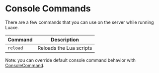 # Console Commands

There are a few commands that you can use on the server while running Luaxe.

| Command           	| Description                            	|
|-------------------	|----------------------------------------	|
| `reload` 	| Reloads the Lua scripts 	|

Note: you can override default console command behavior with [ConsoleCommand](./events/ConsoleCommand.md).